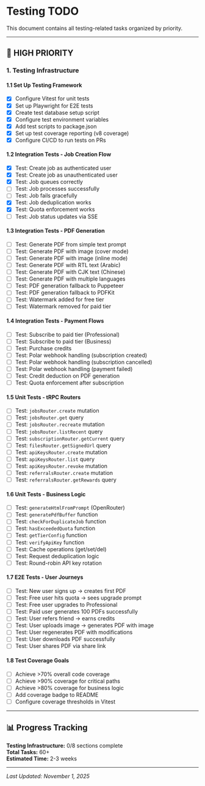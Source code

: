 # Testing TODO

This document contains all testing-related tasks organized by priority.

---

## 🔴 HIGH PRIORITY

### 1. Testing Infrastructure

#### 1.1 Set Up Testing Framework

- [x] Configure Vitest for unit tests
- [x] Set up Playwright for E2E tests
- [x] Create test database setup script
- [x] Configure test environment variables
- [x] Add test scripts to package.json
- [x] Set up test coverage reporting (v8 coverage)
- [x] Configure CI/CD to run tests on PRs

#### 1.2 Integration Tests - Job Creation Flow

- [x] Test: Create job as authenticated user
- [x] Test: Create job as unauthenticated user
- [x] Test: Job queues correctly
- [ ] Test: Job processes successfully
- [ ] Test: Job fails gracefully
- [x] Test: Job deduplication works
- [x] Test: Quota enforcement works
- [ ] Test: Job status updates via SSE

#### 1.3 Integration Tests - PDF Generation

- [ ] Test: Generate PDF from simple text prompt
- [ ] Test: Generate PDF with image (cover mode)
- [ ] Test: Generate PDF with image (inline mode)
- [ ] Test: Generate PDF with RTL text (Arabic)
- [ ] Test: Generate PDF with CJK text (Chinese)
- [ ] Test: Generate PDF with multiple languages
- [ ] Test: PDF generation fallback to Puppeteer
- [ ] Test: PDF generation fallback to PDFKit
- [ ] Test: Watermark added for free tier
- [ ] Test: Watermark removed for paid tier

#### 1.4 Integration Tests - Payment Flows

- [ ] Test: Subscribe to paid tier (Professional)
- [ ] Test: Subscribe to paid tier (Business)
- [ ] Test: Purchase credits
- [ ] Test: Polar webhook handling (subscription created)
- [ ] Test: Polar webhook handling (subscription cancelled)
- [ ] Test: Polar webhook handling (payment failed)
- [ ] Test: Credit deduction on PDF generation
- [ ] Test: Quota enforcement after subscription

#### 1.5 Unit Tests - tRPC Routers

- [ ] Test: `jobsRouter.create` mutation
- [ ] Test: `jobsRouter.get` query
- [ ] Test: `jobsRouter.recreate` mutation
- [ ] Test: `jobsRouter.listRecent` query
- [ ] Test: `subscriptionRouter.getCurrent` query
- [ ] Test: `filesRouter.getSignedUrl` query
- [ ] Test: `apiKeysRouter.create` mutation
- [ ] Test: `apiKeysRouter.list` query
- [ ] Test: `apiKeysRouter.revoke` mutation
- [ ] Test: `referralsRouter.create` mutation
- [ ] Test: `referralsRouter.getRewards` query

#### 1.6 Unit Tests - Business Logic

- [ ] Test: `generateHtmlFromPrompt` (OpenRouter)
- [ ] Test: `generatePdfBuffer` function
- [ ] Test: `checkForDuplicateJob` function
- [ ] Test: `hasExceededQuota` function
- [ ] Test: `getTierConfig` function
- [ ] Test: `verifyApiKey` function
- [ ] Test: Cache operations (get/set/del)
- [ ] Test: Request deduplication logic
- [ ] Test: Round-robin API key rotation

#### 1.7 E2E Tests - User Journeys

- [ ] Test: New user signs up → creates first PDF
- [ ] Test: Free user hits quota → sees upgrade prompt
- [ ] Test: Free user upgrades to Professional
- [ ] Test: Paid user generates 100 PDFs successfully
- [ ] Test: User refers friend → earns credits
- [ ] Test: User uploads image → generates PDF with image
- [ ] Test: User regenerates PDF with modifications
- [ ] Test: User downloads PDF successfully
- [ ] Test: User shares PDF via share link

#### 1.8 Test Coverage Goals

- [ ] Achieve >70% overall code coverage
- [ ] Achieve >90% coverage for critical paths
- [ ] Achieve >80% coverage for business logic
- [ ] Add coverage badge to README
- [ ] Configure coverage thresholds in Vitest

---

## 📊 Progress Tracking

**Testing Infrastructure:** 0/8 sections complete  
**Total Tasks:** 60+  
**Estimated Time:** 2-3 weeks

---

_Last Updated: November 1, 2025_
